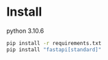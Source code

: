 # Install

python 3.10.6

```bash
pip install -r requirements.txt
pip install "fastapi[standard]"
```
